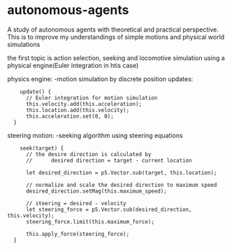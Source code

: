 # autonomous-agents
A study of autonomous agents with theoretical and practical perspective. This is to improve my understandings of simple motions and physical world simulations

the first topic is action selection, seeking and locomotive simulation using a physical engine(Euler integration in htis case)

physics engine:
  -motion simulation by discrete position updates:
  
  ```
      update() {
        // Euler integration for motion simulation
        this.velocity.add(this.acceleration);
        this.location.add(this.velocity);
        this.acceleration.set(0, 0);
    }
  ```
 
 steering motion:
  -seeking algorithm using steering equations
  
  ```
      seek(target) {
        // the desire direction is calculated by
        //      desired direction = target - current location

        let desired_direction = p5.Vector.sub(target, this.location);

        // normalize and scale the desired direction to maximum speed
        desired_direction.setMag(this.maximum_speed);

        // steering = desired - velocity
        let steering_force = p5.Vector.sub(desired_direction, this.velocity);
        steering_force.limit(this.maximum_force);

        this.apply_force(steering_force);
    }
  ```
  
 
  
